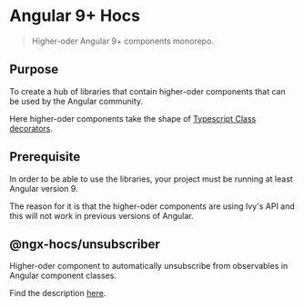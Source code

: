 # Angular 9+ Hocs

> Higher-oder Angular 9+ components monorepo.

## Purpose

To create a hub of libraries that contain higher-oder components that can be used by the Angular community.

Here higher-oder components take the shape of [Typescript Class decorators](https://www.typescriptlang.org/docs/handbook/decorators.html#class-decorators).


## Prerequisite

In order to be able to use the libraries, your project must be running at least Angular version 9.

The reason for it is that the higher-oder components are using Ivy's API and this will not work in previous versions of Angular.

## @ngx-hocs/unsubscriber

Higher-oder component to automatically unsubscribe from observables in Angular component classes.

Find the description [here](projects/@ngx-hocs/unsubscriber/README.md).

